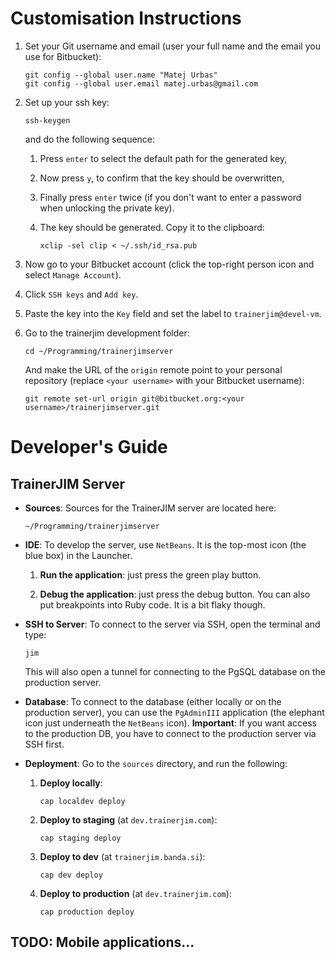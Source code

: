 # Customisation Instructions

1.  Set your Git username and email (user your full name and the email you use for Bitbucket):

        git config --global user.name "Matej Urbas"
        git config --global user.email matej.urbas@gmail.com

2.  Set up your ssh key:

        ssh-keygen

    and do the following sequence:

    1.  Press `enter` to select the default path for the generated key,

    2.  Now press `y`, to confirm that the key should be overwritten,

    3.  Finally press `enter` twice (if you don't want to enter a password when unlocking the private key).

    4.  The key should be generated. Copy it to the clipboard:

            xclip -sel clip < ~/.ssh/id_rsa.pub

3.  Now go to your Bitbucket account (click the top-right person icon and select `Manage Account`).

4.  Click `SSH keys` and `Add key`.

5.  Paste the key into the `Key` field and set the label to `trainerjim@devel-vm`.

6.  Go to the trainerjim development folder:

        cd ~/Programming/trainerjimserver

    And make the URL of the `origin` remote point to your personal repository (replace `<your username>` with your Bitbucket username):

        git remote set-url origin git@bitbucket.org:<your username>/trainerjimserver.git

# Developer's Guide

## TrainerJIM Server

-   __Sources__: Sources for the TrainerJIM server are located here:

        ~/Programming/trainerjimserver

-   __IDE__: To develop the server, use `NetBeans`. It is the top-most icon (the blue box) in the Launcher.

    1.  __Run the application__: just press the green play button.

    2.  __Debug the application__: just press the debug button. You can also put breakpoints into Ruby code. It is a bit flaky though.

-   __SSH to Server__: To connect to the server via SSH, open the terminal and type:

        jim

    This will also open a tunnel for connecting to the PgSQL database on the production server.

-   __Database__: To connect to the database (either locally or on the production server), you can use the `PgAdminIII` application (the elephant icon just underneath the `NetBeans` icon). __Important__: If you want access to the production DB, you have to connect to the production server via SSH first.

-   __Deployment__: Go to the `sources` directory, and run the following:

    1.  __Deploy locally__:

            cap localdev deploy

    2.  __Deploy to staging__ (at `dev.trainerjim.com`):

            cap staging deploy

    3.  __Deploy to dev__ (at `trainerjim.banda.si`):

            cap dev deploy

    4.  __Deploy to production__ (at `dev.trainerjim.com`):

            cap production deploy

## TODO: Mobile applications...
